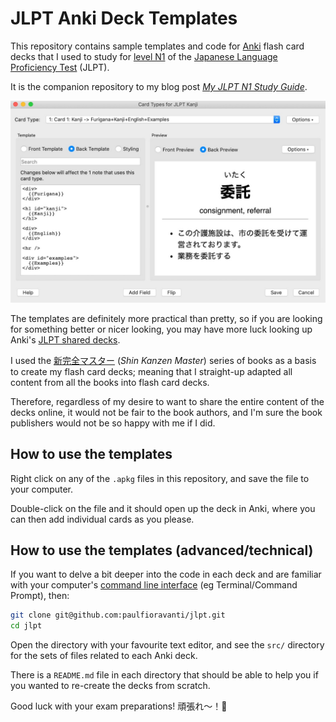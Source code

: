 # JLPT Anki Deck Templates

This repository contains sample templates and code for [Anki][] flash card decks
that I used to study for [level N1][JLPT level list] of the [Japanese Language
Proficiency Test][] (JLPT).

It is the companion repository to my blog post _[My JLPT N1 Study Guide][]_.

![Kanji Back Template][]

The templates are definitely more practical than pretty, so if you are looking
for something better or nicer looking, you may have more luck looking up Anki's
[JLPT shared decks][].

I used the [新完全マスター][] (_Shin Kanzen Master_) series of books as a basis
to create my flash card decks; meaning that I straight-up adapted all content
from all the books into flash card decks.

Therefore, regardless of my desire to want to share the entire content of the
decks online, it would not be fair to the book authors, and I'm sure the book
publishers would not be so happy with me if I did.

## How to use the templates

Right click on any of the `.apkg` files in this repository, and save the file to
your computer.

Double-click on the file and it should open up the deck in Anki, where you can
then add individual cards as you please.

## How to use the templates (advanced/technical)

If you want to delve a bit deeper into the code in each deck and are familiar
with your computer's [command line interface][] (eg Terminal/Command Prompt),
then:

```sh
git clone git@github.com:paulfioravanti/jlpt.git
cd jlpt
```

Open the directory with your favourite text editor, and see the `src/` directory
for the sets of files related to each Anki deck.

There is a `README.md` file in each directory that should be able to help you if
you wanted to re-create the decks from scratch.

Good luck with your exam preparations! 頑張れ〜！🎌

[Anki]: https://apps.ankiweb.net/
[command line interface]: https://en.wikipedia.org/wiki/Command-line_interface
[Japanese Language Proficiency Test]: https://www.jlpt.jp/e/
[JLPT level list]: https://www.jlpt.jp/e/about/levelsummary.html
[JLPT shared decks]: https://ankiweb.net/shared/decks/jlpt
[Kanji Back Template]: ./assets/kanji-back-template.jpg
[My JLPT N1 Study Guide]: https://www.paulfioravanti.com/blog/jlpt-study-guide/
[新完全マスター]: https://www.3anet.co.jp/np/list.html?series_id=4&af=1&g=5&s=4
